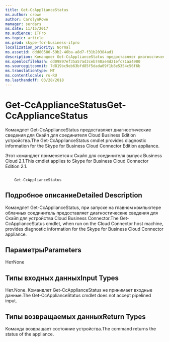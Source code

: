 ```yaml
---
title: Get-CcApplianceStatus
ms.author: crowe
author: CarolynRowe
manager: serdars
ms.date: 11/15/2017
ms.audience: ITPro
ms.topic: article
ms.prod: skype-for-business-itpro
localization_priority: Normal
ms.assetid: ddd80580-59b2-46ba-a8d7-f31b20384ad1
description: Командлет Get-CcApplianceStatus предоставляет диагностические сведения для Скайп для соединителя Cloud Business Edition устройства.
ms.openlocfilehash: dd09897ef35a57ad3ceb740ae4d21efc71aa4980
ms.sourcegitcommit: 7d819bc9eb63bfd85f5dada09f1b8e5354c56f6b
ms.translationtype: MT
ms.contentlocale: ru-RU
ms.lasthandoff: 03/28/2018
---
```

# <a name="get-ccappliancestatus"></a><span data-ttu-id="df5c8-103">Get-CcApplianceStatus</span><span class="sxs-lookup"><span data-stu-id="df5c8-103">Get-CcApplianceStatus</span></span>
 
<span data-ttu-id="df5c8-104">Командлет Get-CcApplianceStatus предоставляет диагностические сведения для Скайп для соединителя Cloud Business Edition устройства.</span><span class="sxs-lookup"><span data-stu-id="df5c8-104">The Get-CcApplianceStatus cmdlet provides diagnostic information for the Skype for Business Cloud Connector Edition appliance.</span></span>
  
<span data-ttu-id="df5c8-105">Этот командлет применяется к Скайп для соединителя выпуск Business Cloud 2.1.</span><span class="sxs-lookup"><span data-stu-id="df5c8-105">This cmdlet applies to Skype for Business Cloud Connector Edition 2.1.</span></span>
  
```

    Get-CcApplianceStatus 
```

## <a name="detailed-description"></a><span data-ttu-id="df5c8-106">Подробное описание</span><span class="sxs-lookup"><span data-stu-id="df5c8-106">Detailed Description</span></span>

<span data-ttu-id="df5c8-107">Командлет Get-CcApplianceStatus, при запуске на главном компьютере облачных соединитель предоставляет диагностические сведения для Скайп для устройства Cloud Business Connector.</span><span class="sxs-lookup"><span data-stu-id="df5c8-107">The Get-CcApplianceStatus cmdlet, when run on the Cloud Connector host machine, provides diagnostic information for the Skype for Business Cloud Connector appliance.</span></span>
  
## <a name="parameters"></a><span data-ttu-id="df5c8-108">Параметры</span><span class="sxs-lookup"><span data-stu-id="df5c8-108">Parameters</span></span>

<span data-ttu-id="df5c8-109">Нет</span><span class="sxs-lookup"><span data-stu-id="df5c8-109">None</span></span>
  
## <a name="input-types"></a><span data-ttu-id="df5c8-110">Типы входных данных</span><span class="sxs-lookup"><span data-stu-id="df5c8-110">Input Types</span></span>

<span data-ttu-id="df5c8-111">Нет.</span><span class="sxs-lookup"><span data-stu-id="df5c8-111">None.</span></span> <span data-ttu-id="df5c8-112">Командлет Get-CcApplianceStatus не принимает входные данные.</span><span class="sxs-lookup"><span data-stu-id="df5c8-112">The Get-CcApplianceStatus cmdlet does not accept pipelined input.</span></span>
  
## <a name="return-types"></a><span data-ttu-id="df5c8-113">Типы возвращаемых данных</span><span class="sxs-lookup"><span data-stu-id="df5c8-113">Return Types</span></span>

<span data-ttu-id="df5c8-114">Команда возвращает состояние устройства.</span><span class="sxs-lookup"><span data-stu-id="df5c8-114">The command returns the status of the appliance.</span></span>
  

